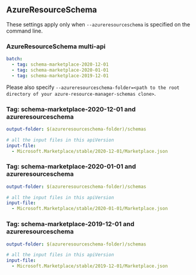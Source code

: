 ## AzureResourceSchema

These settings apply only when `--azureresourceschema` is specified on the command line.

### AzureResourceSchema multi-api

``` yaml $(azureresourceschema) && $(multiapi)
batch:
  - tag: schema-marketplace-2020-12-01
  - tag: schema-marketplace-2020-01-01
  - tag: schema-marketplace-2019-12-01

```

Please also specify `--azureresourceschema-folder=<path to the root directory of your azure-resource-manager-schemas clone>`.

### Tag: schema-marketplace-2020-12-01 and azureresourceschema

``` yaml $(tag) == 'schema-marketplace-2020-12-01' && $(azureresourceschema)
output-folder: $(azureresourceschema-folder)/schemas

# all the input files in this apiVersion
input-file:
  - Microsoft.Marketplace/stable/2020-12-01/Marketplace.json

```

### Tag: schema-marketplace-2020-01-01 and azureresourceschema

``` yaml $(tag) == 'schema-marketplace-2020-01-01' && $(azureresourceschema)
output-folder: $(azureresourceschema-folder)/schemas

# all the input files in this apiVersion
input-file:
  - Microsoft.Marketplace/stable/2020-01-01/Marketplace.json

```

### Tag: schema-marketplace-2019-12-01 and azureresourceschema

``` yaml $(tag) == 'schema-marketplace-2019-12-01' && $(azureresourceschema)
output-folder: $(azureresourceschema-folder)/schemas

# all the input files in this apiVersion
input-file:
  - Microsoft.Marketplace/stable/2019-12-01/Marketplace.json

```
